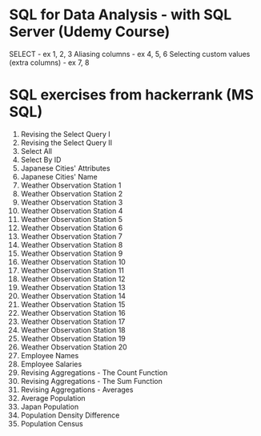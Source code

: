 # SQL for Data Analysis - with SQL Server (Udemy Course)

SELECT - ex 1, 2, 3
Aliasing columns - ex 4, 5, 6
Selecting custom values (extra columns) - ex 7, 8


# SQL exercises from hackerrank (MS SQL)

1. Revising the Select Query I
2. Revising the Select Query II
3. Select All
4. Select By ID
5. Japanese Cities' Attributes
6. Japanese Cities' Name
7. Weather Observation Station 1
8. Weather Observation Station 2
9. Weather Observation Station 3
10. Weather Observation Station 4
11. Weather Observation Station 5
12. Weather Observation Station 6
13. Weather Observation Station 7
14. Weather Observation Station 8
15. Weather Observation Station 9
16. Weather Observation Station 10
17. Weather Observation Station 11
18. Weather Observation Station 12
19. Weather Observation Station 13
20. Weather Observation Station 14
21. Weather Observation Station 15
22. Weather Observation Station 16
23. Weather Observation Station 17
24. Weather Observation Station 18
25. Weather Observation Station 19
26. Weather Observation Station 20
27. Employee Names
28. Employee Salaries
29. Revising Aggregations - The Count Function
30. Revising Aggregations - The Sum Function
31. Revising Aggregations - Averages
32. Average Population
33. Japan Population
34. Population Density Difference
35. Population Census
